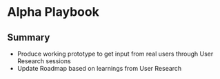 # Alpha Playbook

## Summary

* Produce working prototype to get input from real users through User Research sessions
* Update Roadmap based on learnings from User Research
